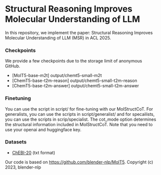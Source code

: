 # Structural Reasoning Improves Molecular Understanding of LLM

In this repository, we implement the paper: Structural Reasoning Improves Molecular Understanding of LLM (MSR) in ACL 2025.

### Checkpoints
We provide a few checkpoints due to the storage limit of anonymous GitHub.

+ [MolT5-base-m2t] output/chemt5-small-m2t
+ [ChemT5-base-t2m-reason] output/chemt5-small-t2m-reason
+ [ChemT5-base-t2m-answer] output/chemt5-small-t2m-answer

### Finetuning 
You can use the script in script/ for fine-tuning with our MolStructCoT.
For generalists, you can use the scripts in script/generalist/ and for specailists, you can use the scripts in scrip/specialist.
The cot_mode option determines the structural information included in MolStructCoT.
Note that you need to use your openai and huggingface key.


### Datasets
 - [ChEBI-20](https://github.com/blender-nlp/MolT5/tree/main/ChEBI-20_data) (txt format)


Our code is based on https://github.com/blender-nlp/MolT5.
Copyright (c) 2023, blender-nlp

